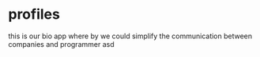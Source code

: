 # profiles
this is our bio app where by we could simplify the communication between companies and programmer asd
